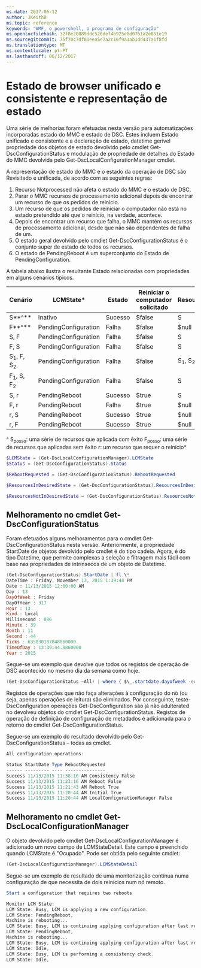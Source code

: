 ```yaml
---
ms.date: 2017-06-12
author: JKeithB
ms.topic: reference
keywords: "WMF, o powershell, o programa de configuração"
ms.openlocfilehash: 32f8e20889ddc526def4b925e8d0761a2e851e19
ms.sourcegitcommit: 75f70c7df01eea5e7a2c16f9a3ab1dd437a1f8fd
ms.translationtype: MT
ms.contentlocale: pt-PT
ms.lasthandoff: 06/12/2017
---
```

# <a name="unified-and-consistent-state-and-status-representation"></a>Estado de browser unificado e consistente e representação de estado

Uma série de melhorias foram efetuadas nesta versão para automatizações incorporadas estado do MMC e estado de DSC. Estes incluem Estado unificado e consistente e a declaração de estado, datetime gerível propriedade dos objetos de estado devolvido pelo cmdlet Get-DscConfigurationStatus e modulação de propriedade de detalhes do Estado do MMC devolvida pelo Get-DscLocalConfigurationManager cmdlet.

A representação de estado do MMC e o estado da operação de DSC são Revisitado e unificada, de acordo com as seguintes regras:
1.  Recurso Notprocessed não afeta o estado do MMC e o estado de DSC.
2.  Parar o MMC recursos de processamento adicional depois de encontrar um recurso de que os pedidos de reinício.
3.  Um recurso de que os pedidos de reiniciar o computador não está no estado pretendido até que o reinício, na verdade, acontece.
4.  Depois de encontrar um recurso que falha, o MMC mantém os recursos de processamento adicional, desde que não são dependentes de falha de um.
5.  O estado geral devolvido pelo cmdlet Get-DscConfigurationStatus é o conjunto super de estado de todos os recursos.
6.  O estado de PendingReboot é um superconjunto do Estado de PendingConfiguration.

A tabela abaixo ilustra o resultante Estado relacionadas com propriedades em alguns cenários típicos.

| **Cenário**                    | **LCMState\***       | **Estado** | **Reiniciar o computador solicitado**  | **ResourcesInDesiredState**  | **ResourcesNotInDesiredState** |
|---------------------------------|----------------------|------------|---------------|------------------------------|--------------------------------|
| S**^**                          | Inativo                 | Sucesso    | $false        | S                            | $null                          |
| F**^**                          | PendingConfiguration | Falha    | $false        | $null                        | F                              |
| S, F                             | PendingConfiguration | Falha    | $false        | S                            | F                              |
| F, S                             | PendingConfiguration | Falha    | $false        | S                            | F                              |
| S<sub>1</sub>, F, S<sub>2</sub> | PendingConfiguration | Falha    | $false        | S<sub>1</sub>, S<sub>2</sub> | F                              |
| F<sub>1</sub>, S, F<sub>2</sub> | PendingConfiguration | Falha    | $false        | S                            | F<sub>1</sub>, F<sub>2</sub>   |
| S, r                            | PendingReboot        | Sucesso    | $true         | S                            | r                              |
| F, r                            | PendingReboot        | Falha    | $true         | $null                        | F, r                           |
| r, S                            | PendingReboot        | Sucesso    | $true         | $null                        | r                              |
| r, F                            | PendingReboot        | Sucesso    | $true         | $null                        | r                              |

^ S<sub>posso</sub>: uma série de recursos que aplicada com êxito F<sub>posso</sub>: uma série de recursos que aplicadas sem êxito r: um recurso que requer o reinício\*

```powershell
$LCMState = (Get-DscLocalConfigurationManager).LCMState
$Status = (Get-DscConfigurationStatus).Status

$RebootRequested = (Get-DscConfigurationStatus).RebootRequested

$ResourcesInDesiredState = (Get-DscConfigurationStatus).ResourcesInDesiredState

$ResourcesNotInDesiredState = (Get-DscConfigurationStatus).ResourcesNotInDesiredState
```
## <a name="enhancement-in-get-dscconfigurationstatus-cmdlet"></a>Melhoramento no cmdlet Get-DscConfigurationStatus

Foram efetuados alguns melhoramentos para o cmdlet Get-DscConfigurationStatus nesta versão. Anteriormente, a propriedade StartDate de objetos devolvido pelo cmdlet é do tipo cadeia. Agora, é do tipo Datetime, que permite complexas a seleção e filtragem mais fácil com base nas propriedades de intrínsecos de um objeto de Datetime.
```powershell
(Get-DscConfigurationStatus).StartDate | fl \*
DateTime : Friday, November 13, 2015 1:39:44 PM
Date : 11/13/2015 12:00:00 AM
Day : 13
DayOfWeek : Friday
DayOfYear : 317
Hour : 13
Kind : Local
Millisecond : 886
Minute : 39
Month : 11
Second : 44
Ticks : 635830187848860000
TimeOfDay : 13:39:44.8860000
Year : 2015
```

Segue-se um exemplo que devolve que todos os registos de operação de DSC acontecido no mesmo dia da semana como hoje.
```powershell
(Get-DscConfigurationStatus –All) | where { $\_.startdate.dayofweek -eq (Get-Date).DayOfWeek }
```

Registos de operações que não faça alterações à configuração do nó (ou seja, apenas operações de leitura) são eliminados. Por conseguinte, teste-DscConfiguration operações Get-DscConfiguration são já não adulterated no devolveu objetos do cmdlet Get-DscConfigurationStatus.
Registos de operação de definição de configuração de metadados é adicionada para o retorno do cmdlet Get-DscConfigurationStatus.

Segue-se um exemplo do resultado devolvido pelo Get-DscConfigurationStatus – todas as cmdlet.
```powershell
All configuration operations:

Status StartDate Type RebootRequested
------ --------- ---- ---------------
Success 11/13/2015 11:38:16 AM Consistency False
Success 11/13/2015 11:23:16 AM Reboot False
Success 11/13/2015 11:21:43 AM Reboot True
Success 11/13/2015 11:20:44 AM Initial True
Success 11/13/2015 11:20:44 AM LocalConfigurationManager False
```

## <a name="enhancement-in-get-dsclocalconfigurationmanager-cmdlet"></a>Melhoramento no cmdlet Get-DscLocalConfigurationManager
O objeto devolvido pelo cmdlet Get-DscLocalConfigurationManager é adicionado um novo campo de LCMStateDetail. Este campo é preenchido quando LCMState é "Ocupado". Pode ser obtida pelo seguinte cmdlet:
```powershell
(Get-DscLocalConfigurationManager).LCMStateDetail
```

Segue-se um exemplo de resultado de uma monitorização contínua numa configuração de que necessita de dois reinícios num nó remoto.
```powershell
Start a configuration that requires two reboots

Monitor LCM State:
LCM State: Busy, LCM is applying a new configuration.
LCM State: PendingReboot,
Machine is rebooting...
LCM State: Busy, LCM is continuing applying configuration after last reboot.
LCM State: PendingReboot,
Machine is rebooting...
LCM State: Busy, LCM is continuing applying configuration after last reboot.
LCM State: Idle,
LCM State: Busy, LCM is performing a consistency check.
LCM State: Idle,
```

